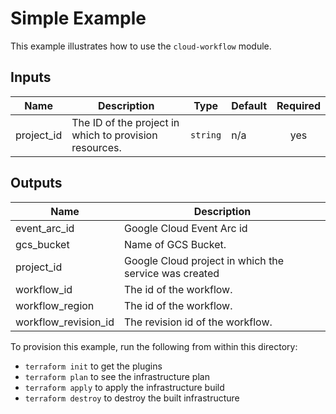 # Simple Example

This example illustrates how to use the `cloud-workflow` module.

<!-- BEGINNING OF PRE-COMMIT-TERRAFORM DOCS HOOK -->
## Inputs

| Name | Description | Type | Default | Required |
|------|-------------|------|---------|:--------:|
| project\_id | The ID of the project in which to provision resources. | `string` | n/a | yes |

## Outputs

| Name | Description |
|------|-------------|
| event\_arc\_id | Google Cloud Event Arc id |
| gcs\_bucket | Name of GCS Bucket. |
| project\_id | Google Cloud project in which the service was created |
| workflow\_id | The id  of the workflow. |
| workflow\_region | The id  of the workflow. |
| workflow\_revision\_id | The revision id of the workflow. |

<!-- END OF PRE-COMMIT-TERRAFORM DOCS HOOK -->

To provision this example, run the following from within this directory:
- `terraform init` to get the plugins
- `terraform plan` to see the infrastructure plan
- `terraform apply` to apply the infrastructure build
- `terraform destroy` to destroy the built infrastructure
